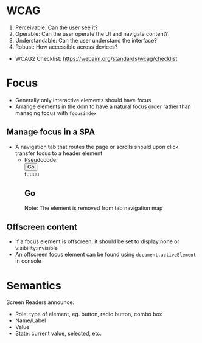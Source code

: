 # WCAG

1. Perceivable: Can the user see it?
2. Operable: Can the user operate the UI and navigate content?
3. Understandable: Can the user understand the interface?
4. Robust: How accessible across devices?

- WCAG2 Checklist: https://webaim.org/standards/wcag/checklist

# Focus

- Generally only interactive elements should have focus
- Arrange elements in the dom to have a natural focus order rather than managing focus with `focusindex`

## Manage focus in a SPA

- A navigation tab that routes the page or scrolls should upon click transfer focus to a header element
  - Pseudocode: <nav><button>Go</button></nav>fuuuu<h2 tabindex="-1" focusOnMe>Go</h2> Note: The element is removed from tab navigation map

## Offscreen content

- If a focus element is offscreen, it should be set to display:none or visibility:invisible
- An offscreen focus element can be found using `document.activeElement` in console

# Semantics

Screen Readers announce:

- Role: type of element, eg. button, radio button, combo box
- Name/Label
- Value
- State: current value, selected, etc.
